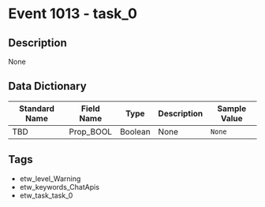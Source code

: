 # Event 1013 - task_0

## Description
None

## Data Dictionary
|Standard Name|Field Name|Type|Description|Sample Value|
|---|---|---|---|---|
|TBD|Prop_BOOL|Boolean|None|`None`|

## Tags
* etw_level_Warning
* etw_keywords_ChatApis
* etw_task_task_0